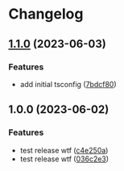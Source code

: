 # Changelog

## [1.1.0](https://github.com/wholesome-ghoul/allaround-configs/compare/configs-tsconfig-v1.0.0...configs-tsconfig-v1.1.0) (2023-06-03)


### Features

* add initial tsconfig ([7bdcf80](https://github.com/wholesome-ghoul/allaround-configs/commit/7bdcf80fcb794e8f4329f0cd50ad73cb06393d68))

## 1.0.0 (2023-06-02)


### Features

* test release wtf ([c4e250a](https://github.com/wholesome-ghoul/allaround-configs/commit/c4e250a5302b03e1894cad87a891e2a8ad17f28b))
* test release wtf ([036c2e3](https://github.com/wholesome-ghoul/allaround-configs/commit/036c2e377a55aca3fd71cf8b08a77910677051f8))
